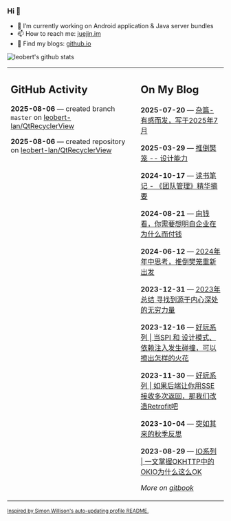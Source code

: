 ### Hi 👋

<!--
**leobert-lan/leobert-lan** is a ✨ _special_ ✨ repository because its `README.md` (this file) appears on your GitHub profile.

Here are some ideas to get you started:

- 🔭 I’m currently working on ...
- 🌱 I’m currently learning ...
- 👯 I’m looking to collaborate on ...
- 🤔 I’m looking for help with ...
- 💬 Ask me about ...
- 📫 How to reach me: ...
- 😄 Pronouns: ...
- ⚡ Fun fact: ...
-->

- 🔭 I’m currently working on Android application & Java server bundles
- 📫 How to reach me: [juejin.im](https://juejin.cn/user/2066737589654327)
- 👀 Find my blogs: [github.io](https://leobert-lan.github.io/)


![leobert's github stats](https://github-readme-stats.vercel.app/api?username=leobert-lan&show_icons=true&count_private=true)

<table><tr><td valign="top" width="60%">

## GitHub Activity
<!-- githubActivity starts -->
**2025-08-06** — created branch `master` on [leobert-lan/QtRecyclerView](https://github.com/leobert-lan/QtRecyclerView)

**2025-08-06** — created repository on [leobert-lan/QtRecyclerView](https://github.com/leobert-lan/QtRecyclerView)
<!-- githubActivity ends -->
</td><td valign="top" width="40%">

## On My Blog
<!-- blog starts -->
**2025-07-20** — [杂篇-有感而发，写于2025年7月](https://juejin.cn/post/7528553562117750830)

**2025-03-29** — [推倒樊笼 -- 设计能力](https://juejin.cn/post/7486790718641045555)

**2024-10-17** — [读书笔记 - 《团队管理》精华摘要](https://juejin.cn/post/7426035420729016330)

**2024-08-21** — [向钱看，你需要想明白企业在为什么而付钱](https://juejin.cn/post/7405158045628547072)

**2024-06-12** — [2024年年中思考，推倒樊笼重新出发](https://juejin.cn/post/7377694677275017216)

**2023-12-31** — [2023年总结 寻找到源于内心深处的无穷力量](https://juejin.cn/post/7317993627744436260)

**2023-12-16** — [好玩系列 | 当SPI 和 设计模式、依赖注入发生碰撞，可以擦出怎样的火花](https://juejin.cn/post/7312749480674770980)

**2023-11-30** — [好玩系列 | 如果后端让你用SSE接收多次返回，那我们改造Retrofit吧](https://juejin.cn/post/7307066283710726170)

**2023-10-04** — [突如其来的秋季反思](https://juejin.cn/post/7285373518837383223)

**2023-08-29** — [IO系列 | 一文掌握OKHTTP中的OKIO为什么这么OK](https://juejin.cn/post/7271659132380282899)
<!-- blog ends -->
_More on [gitbook](https://leobert-lan.github.io/)_
</td></tr></table>

<sub><a href="https://simonwillison.net/2020/Jul/10/self-updating-profile-readme/">Inspired by Simon Willison's auto-updating profile README.</a></sub>